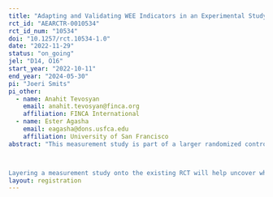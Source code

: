 ```yaml
---
title: "Adapting and Validating WEE Indicators in an Experimental Study of Savings"
rct_id: "AEARCTR-0010534"
rct_id_num: "10534"
doi: "10.1257/rct.10534-1.0"
date: "2022-11-29"
status: "on_going"
jel: "D14, O16"
start_year: "2022-10-11"
end_year: "2024-05-30"
pi: "Joeri Smits"
pi_other:
  - name: Anahit Tevosyan
    email: anahit.tevosyan@finca.org
    affiliation: FINCA International
  - name: Ester Agasha
    email: eagasha@dons.usfca.edu
    affiliation: University of San Francisco
abstract: "This measurement study is part of a larger randomized controlled trial (RCT) that aims to produce evidence on how goal-based digital savings accounts and services might improve the financial health and well-being of low-income people in Uganda. Preliminary data from the RCT  revealed that women were more responsive to financial coaching than men. This discovery is in line with existing research that illustrates the potential for DFS to empower women. However, in order to advance this understanding, more work is needed to improve and expand the measurement of women’s economic empowerment (WEE) indicators with a focus on context-specific indicators. 

Layering a measurement study onto the existing RCT will help uncover why women are more responsive than men to financial coaching and savings. Additionally, the study will identify how these interventions contribute to women’s agency, defined as setting goals, acting on them, and achieving them. The measurement study will be informed by qualitative research that is already underway. Utilizing input from two complementary investigative techniques, focus group discussions (FGD) and cognitive interviews (CI) iteratively, indicators are being developed and adapted to a Ugandan context (content validation). The measurement study involves increasing the female sample size in the RCT from 400 to 1,600 women (1,200 additional women will be recruited) to allow for more variables associated with WEE to be included in the analysis. The women will be evenly split between a treatment and a control group. In the treatment arm, the sample population will receive personalized financial coaching emphasizing the importance of savings. Finally, the third stage will consist of construct validation using machine learning algorithms that will identify which WEE indicators have the greatest classification power and the strongest ability to predict women’s agency demonstrated by the aptitude to devise concrete savings goals, achievement of goals and the ability to act upon these goals."
layout: registration
---
```


